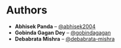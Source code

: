 # Authors

- **Abhisek Panda** – [@abhisek2004](https://github.com/abhisek2004)
- **Gobinda Gagan Dey** – [@gobindagagan](https://github.com/gobindagagan)
- **Debabrata Mishra** – [@debabrata-mishra](https://github.com/debabrata-mishra)